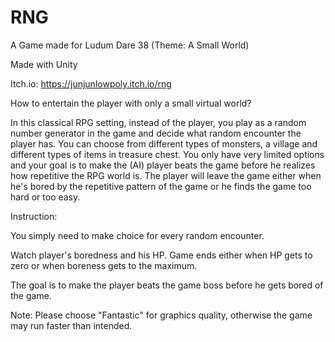 # RNG
A Game made for Ludum Dare 38 (Theme: A Small World)

Made with Unity

Itch.io: https://junjunlowpoly.itch.io/rng

How to entertain the player with only a small virtual world?

In this classical RPG setting, instead of the player, you play as a random number generator in the game and decide what random encounter the player has. You can choose from different types of monsters, a village and different types of items in treasure chest. You only have very limited options and your goal is to make the (AI) player beats the game before he realizes how repetitive the RPG world is. The player will leave the game either when he's bored by the repetitive pattern of the game or he finds the game too hard or too easy.

Instruction:

You simply need to make choice for every random encounter.

Watch player's boredness and his HP. Game ends either when HP gets to zero or when boreness gets to the maximum.

The goal is to make the player beats the game boss before he gets bored of the game.

Note: Please choose "Fantastic" for graphics quality, otherwise the game may run faster than intended.
